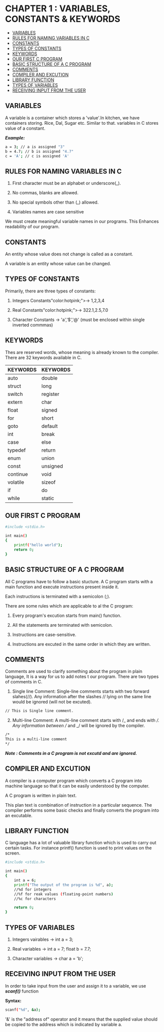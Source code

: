# CHAPTER 1 : VARIABLES, CONSTANTS & KEYWORDS

- [VARIABLES](#variables)
- [RULES FOR NAMING VARIABLES IN C](#rules-for-naming-variables-in-c)
- [CONSTANTS](#constants)
- [TYPES OF CONSTANTS](#types-of-constants)
- [KEYWORDS](#keywords)
- [OUR FIRST C PROGRAM](#our-first-c-program)
- [BASIC STRUCTURE OF A C PROGRAM](#basic-structure-of-a-c-program)
- [COMMENTS](#comments)
- [COMPILER AND EXCUTION](#compiler-and-excution)
- [LIBRARY FUNCTION](#library-function)
- [TYPES OF VARIABLES](#types-of-variables)
- [RECEIVING INPUT FROM THE USER](#receiving-input-from-the-user)

## VARIABLES

A variable is a container which stores a 'value'.In kitchen, we have containers storing. Rice, Dal, Sugar etc. Similar to that. variables in C stores value of a constant.

**_Example:_**

```bash
a = 3; // a is assigned "3"
b = 4.7; // b is assigned "4.7"
c = 'A'; // c is assigned 'A'
```

## RULES FOR NAMING VARIABLES IN C

1.  First character must be an alphabet or underscore(\_).

2.  No commas, blanks are allowed.

3.  No special symbols other than (\_) allowed.

4.  Variables names are case sensitive

We must create meaningful variable names in our programs. This Enhances readability of our program.

## CONSTANTS

An entity whose value does not change is called as a constant.

A variable is an entity whose value can be changed.

## TYPES OF CONSTANTS

Primarily, there are three types of constants:

1. Integers Constants"color:hotpink;">&rarr; 1,2,3,4

2. Real Constants"color:hotpink;">&rarr; 322.1,2.5,7.0

3. Character Constants &rarr; 'a','$','@' (must be enclosed within single inverted commmas)

<!-- Size of int : 4 bytes
Size of float : 4 bytes
Size of char : 1 bytes  -->

## KEYWORDS

Thes are reserved words, whose meaning is already known to the compiler. There are 32 keywords available in C.

| KEYWORDS | KEYWORDS |
| -------- | -------- |
| auto     | double   |
| struct   | long     |
| switch   | register |
| extern   | char     |
| float    | signed   |
| for      | short    |
| goto     | default  |
| int      | break    |
| case     | else     |
| typedef  | return   |
| enum     | union    |
| const    | unsigned |
| continue | void     |
| volatile | sizeof   |
| if       | do       |
| while    | static   |

## OUR FIRST C PROGRAM

```bash
#include <stdio.h>

int main()
{
    printf("hello world");
    return 0;
}
```

## BASIC STRUCTURE OF A C PROGRAM

All C programs have to follow a basic stucture. A C program starts with a main function and execute instructions present inside it.

Each instructions is terminated with a semicolon (;).

There are some rules which are applicable to al the C program:

1. Every program's excution starts from main() function.

2. All the statements are terminated with semicolon.

3. Instructions are case-sensitive.

4. Instructions are excuted in the same order in which they are written.

## COMMENTS

Comments are used to clarify something about the program in plain language, It is a way for us to add notes t our program. There are two types of comments in C.

1. Single line Comment: Single-line comments starts with two forward slahes(//). Any information after the slashes // lying on the same line would be ignored (will not be excuted).

```bash
// This is Single line comment.
```

2. Multi-line Comment: A multi-line comment starts with /_ and ends with _/. Any information between /_ and _/ will be ignored by the compiler.

```bash
/*
This is a multi-line comment
*/
```

**_Note : Comments in a C program is not excutd and are ignored._**

## COMPILER AND EXCUTION

A compiler is a computer program which converts a C program into machine language so that it can be easily understood by the computer.

A C program is written in plain text.

This plan text is combination of instruction in a particular sequence. The compiler performs some basic checks and finally converts the program into an excutable.

## LIBRARY FUNCTION

C language has a lot of valuable library function which is used to carry out certain tasks. For instance printf() function is used to print values on the screen.

```bash
#include <stdio.h>

int main()
{
    int a = 6;
    printf("The output of the program is %d", a);
    //%d for integers
    //%f for reak values (floating-point numbers)
    //%c for characters

    return 0;
}
```

## TYPES OF VARIABLES

1. Integers vairables &rarr; int a = 3;

2. Real variables &rarr; int a = 7; float b = 7.7;

3. Character variables &rarr; char a = 'b';

## RECEIVING INPUT FROM THE USER

In order to take input from the user and assign it to a variable, we use **_scanf()_** function

**Syntax:**

```bash
scanf("%d", &a);
```

'&' is the "address of" operator and it means that the supplied value should be copied to the address which is indicated by variable a.
